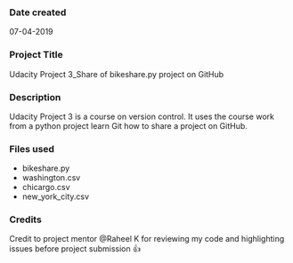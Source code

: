 ### Date created
07-04-2019

### Project Title
Udacity Project 3_Share of bikeshare.py project on GitHub

### Description
Udacity Project 3 is a course on version control. It uses the course work from a python project learn Git how to share a project on GitHub.

### Files used
* bikeshare.py
* washington.csv
* chicargo.csv
* new_york_city.csv


### Credits
Credit to project mentor @Raheel K for reviewing my code and highlighting issues before project submission :+1:

